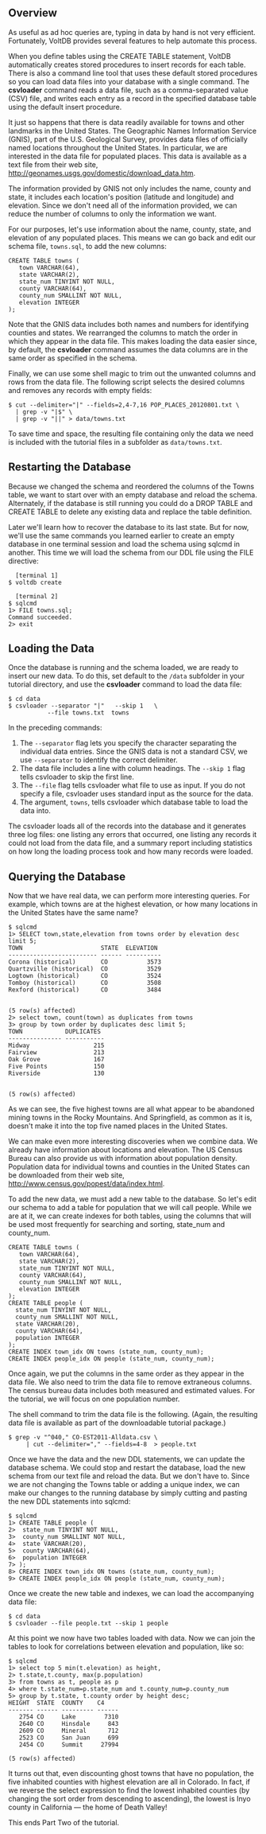 <!--
{
"name" : "loading",
"version" : "0.1",
"title" : "Loading and Managing Data",
"description": "In VoltDB you define your database schema using SQL data definition language (DDL) statements just like other SQL databases.",
"freshnessDate" : 2015-07-08,
"homepage" : "http://docs.voltdb.com/tutorial/",
"license" : "All Rights Reserved"
}
-->

<!-- @section -->

## Overview

As useful as ad hoc queries are, typing in data by hand is not very efficient. Fortunately, VoltDB provides several features to help automate this process.

When you define tables using the CREATE TABLE statement, VoltDB automatically creates stored procedures to insert records for each table. There is also a command line tool that uses these default stored procedures so you can load data files into your database with a single command. The **csvloader** command reads a data file, such as a comma-separated value (CSV) file, and writes each entry as a record in the specified database table using the default insert procedure.

It just so happens that there is data readily available for towns and other landmarks in the United States. The Geographic Names Information Service (GNIS), part of the U.S. Geological Survey, provides data files of officially named locations throughout the United States. In particular, we are interested in the data file for populated places. This data is available as a text file from their web site, http://geonames.usgs.gov/domestic/download_data.htm.

<!-- @link, "url" : "http://geonames.usgs.gov/domestic/download_data.htm", "text": "Download data from GNIS" -->

The information provided by GNIS not only includes the name, county and state, it includes each location's position (latitude and longitude) and elevation. Since we don't need all of the information provided, we can reduce the number of columns to only the information we want.

For our purposes, let's use information about the name, county, state, and elevation of any populated places. This means we can go back and edit our schema file, `towns.sql`, to add the new columns:

```
CREATE TABLE towns (
   town VARCHAR(64),
   state VARCHAR(2),
   state_num TINYINT NOT NULL,
   county VARCHAR(64),
   county_num SMALLINT NOT NULL,
   elevation INTEGER
);
```

Note that the GNIS data includes both names and numbers for identifying counties and states. We rearranged the columns to match the order in which they appear in the data file. This makes loading the data easier since, by default, the **csvloader** command assumes the data columns are in the same order as specified in the schema.

Finally, we can use some shell magic to trim out the unwanted columns and rows from the data file. The following script selects the desired columns and removes any records with empty fields:

```
$ cut --delimiter="|" --fields=2,4-7,16 POP_PLACES_20120801.txt \
  | grep -v "|$" \
  | grep -v "||" > data/towns.txt
```

To save time and space, the resulting file containing only the data we need is included with the tutorial files in a subfolder as `data/towns.txt`.

<!-- @task, "text" : "Save the data into data/towns.txt using the script provided."-->

<!-- @section -->

## Restarting the Database

Because we changed the schema and reordered the columns of the Towns table, we want to start over with an empty database and reload the schema. Alternately, if the database is still running you could do a DROP TABLE and CREATE TABLE to delete any existing data and replace the table definition.

Later we'll learn how to recover the database to its last state. But for now, we'll use the same commands you learned earlier to create an empty database in one terminal session and load the schema using sqlcmd in another. This time we will load the schema from our DDL file using the FILE directive:

```
  [terminal 1]
$ voltdb create

  [terminal 2]
$ sqlcmd
1> FILE towns.sql;
Command succeeded.
2> exit
```

<!-- @task, "text" : "Restart the database."-->

<!-- @section -->

## Loading the Data

Once the database is running and the schema loaded, we are ready to insert our new data. To do this, set default to the `/data` subfolder in your tutorial directory, and use the **csvloader** command to load the data file:

```
$ cd data
$ csvloader --separator "|"   --skip 1   \
           --file towns.txt  towns
```

In the preceding commands:

1. The `--separator` flag lets you specify the character separating the individual data entries. Since the GNIS data is not a standard CSV, we use `--separator` to identify the correct delimiter.
2. The data file includes a line with column headings. The `--skip 1` flag tells csvloader to skip the first line.
3. The `--file` flag tells csvloader what file to use as input. If you do not specify a file, csvloader uses standard input as the source for the data.
4. The argument, `towns`, tells csvloader which database table to load the data into.

The csvloader loads all of the records into the database and it generates three log files: one listing any errors that occurred, one listing any records it could not load from the data file, and a summary report including statistics on how long the loading process took and how many records were loaded.

<!-- @task, "text" : "Insert the new data."-->

<!-- @section -->

## Querying the Database

Now that we have real data, we can perform more interesting queries. For example, which towns are at the highest elevation, or how many locations in the United States have the same name?

```
$ sqlcmd
1> SELECT town,state,elevation from towns order by elevation desc limit 5;
TOWN                      STATE  ELEVATION
------------------------- ------ ----------
Corona (historical)       CO           3573
Quartzville (historical)  CO           3529
Logtown (historical)      CO           3524
Tomboy (historical)       CO           3508
Rexford (historical)      CO           3484


(5 row(s) affected)
2> select town, count(town) as duplicates from towns
3> group by town order by duplicates desc limit 5;
TOWN            DUPLICATES
--------------- -----------
Midway                  215
Fairview                213
Oak Grove               167
Five Points             150
Riverside               130


(5 row(s) affected)
```

As we can see, the five highest towns are all what appear to be abandoned mining towns in the Rocky Mountains. And Springfield, as common as it is, doesn't make it into the top five named places in the United States.

We can make even more interesting discoveries when we combine data. We already have information about locations and elevation. The US Census Bureau can also provide us with information about population density. Population data for individual towns and counties in the United States can be downloaded from their web site, http://www.census.gov/popest/data/index.html.

To add the new data, we must add a new table to the database. So let's edit our schema to add a table for population that we will call people. While we are at it, we can create indexes for both tables, using the columns that will be used most frequently for searching and sorting, state_num and county_num.

```
CREATE TABLE towns (
   town VARCHAR(64),
   state VARCHAR(2),
   state_num TINYINT NOT NULL,
   county VARCHAR(64),
   county_num SMALLINT NOT NULL,
   elevation INTEGER
);
CREATE TABLE people (
  state_num TINYINT NOT NULL,
  county_num SMALLINT NOT NULL,
  state VARCHAR(20),
  county VARCHAR(64),
  population INTEGER
);
CREATE INDEX town_idx ON towns (state_num, county_num);
CREATE INDEX people_idx ON people (state_num, county_num);
```

Once again, we put the columns in the same order as they appear in the data file. We also need to trim the data file to remove extraneous columns. The census bureau data includes both measured and estimated values. For the tutorial, we will focus on one population number.

The shell command to trim the data file is the following. (Again, the resulting data file is available as part of the downloadable tutorial package.)

```
$ grep -v "^040," CO-EST2011-Alldata.csv \
     | cut --delimiter="," --fields=4-8  > people.txt
```

Once we have the data and the new DDL statements, we can update the database schema. We could stop and restart the database, load the new schema from our text file and reload the data. But we don't have to. Since we are not changing the Towns table or adding a unique index, we can make our changes to the running database by simply cutting and pasting the new DDL statements into sqlcmd:

```
$ sqlcmd
1> CREATE TABLE people (
2>  state_num TINYINT NOT NULL,
3>  county_num SMALLINT NOT NULL,
4>  state VARCHAR(20),
5>  county VARCHAR(64),
6>  population INTEGER
7> );
8> CREATE INDEX town_idx ON towns (state_num, county_num);
9> CREATE INDEX people_idx ON people (state_num, county_num);
```

Once we create the new table and indexes, we can load the accompanying data file:

```
$ cd data
$ csvloader --file people.txt --skip 1 people
```

At this point we now have two tables loaded with data. Now we can join the tables to look for correlations between elevation and population, like so:

```
$ sqlcmd
1> select top 5 min(t.elevation) as height,
2> t.state,t.county, max(p.population)
3> from towns as t, people as p
4> where t.state_num=p.state_num and t.county_num=p.county_num
5> group by t.state, t.county order by height desc;
HEIGHT  STATE  COUNTY    C4
------- ------ --------- ------
   2754 CO     Lake        7310
   2640 CO     Hinsdale     843
   2609 CO     Mineral      712
   2523 CO     San Juan     699
   2454 CO     Summit     27994

(5 row(s) affected)
```

It turns out that, even discounting ghost towns that have no population, the five inhabited counties with highest elevation are all in Colorado. In fact, if we reverse the select expression to find the lowest inhabited counties (by changing the sort order from descending to ascending), the lowest is Inyo county in California — the home of Death Valley!

<!-- @task, "text" : "Run some more queries about the elevation and population of counties."-->

This ends Part Two of the tutorial.

